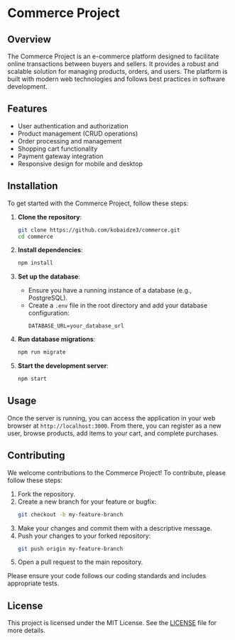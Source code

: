 # Commerce Project

## Overview

The Commerce Project is an e-commerce platform designed to facilitate online transactions between buyers and sellers. It provides a robust and scalable solution for managing products, orders, and users. The platform is built with modern web technologies and follows best practices in software development.

## Features

- User authentication and authorization
- Product management (CRUD operations)
- Order processing and management
- Shopping cart functionality
- Payment gateway integration
- Responsive design for mobile and desktop

## Installation

To get started with the Commerce Project, follow these steps:

1. **Clone the repository**:
    ```bash
    git clone https://github.com/kobaidze3/commerce.git
    cd commerce
    ```

2. **Install dependencies**:
    ```bash
    npm install
    ```

3. **Set up the database**:
    - Ensure you have a running instance of a database (e.g., PostgreSQL).
    - Create a `.env` file in the root directory and add your database configuration:
        ```
        DATABASE_URL=your_database_url
        ```

4. **Run database migrations**:
    ```bash
    npm run migrate
    ```

5. **Start the development server**:
    ```bash
    npm start
    ```

## Usage

Once the server is running, you can access the application in your web browser at `http://localhost:3000`. From there, you can register as a new user, browse products, add items to your cart, and complete purchases.

## Contributing

We welcome contributions to the Commerce Project! To contribute, please follow these steps:

1. Fork the repository.
2. Create a new branch for your feature or bugfix:
    ```bash
    git checkout -b my-feature-branch
    ```
3. Make your changes and commit them with a descriptive message.
4. Push your changes to your forked repository:
    ```bash
    git push origin my-feature-branch
    ```
5. Open a pull request to the main repository.

Please ensure your code follows our coding standards and includes appropriate tests.

## License

This project is licensed under the MIT License. See the [LICENSE](LICENSE) file for more details.

